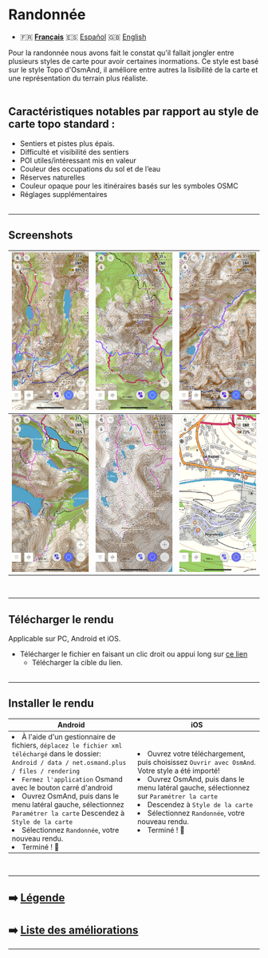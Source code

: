 # Randonnée
 - 🇫🇷 **[Français](README.md)** 🇪🇸 [Español](README_ES.md) 🇬🇧 [English](README_EN.md)

Pour la randonnée nous avons fait le constat qu'il fallait jongler entre plusieurs styles de carte pour avoir certaines inormations.
Ce style est basé sur le style Topo d'OsmAnd, il améliore entre autres la lisibilité de la carte et une représentation du terrain plus réaliste.<br><br>


## Caractéristiques notables par rapport au style de carte topo standard :

- Sentiers et pistes plus épais. 
- Difficulté et visibilité des sentiers 
- POI utiles/intéressant mis en valeur
- Couleur des occupations du sol et de l’eau
- Réserves naturelles 
- Couleur opaque pour les itinéraires basés sur les symboles OSMC
- Réglages supplémentaires<br><br>

---

## Screenshots<br>

| <img src="Screenshots/Hiking1.png" width="250" /> | <img src="Screenshots/Hiking2.png" width="250" /> | <img src="Screenshots/Hiking3.png" width="250" /> |
| :-------------: | :-------------: | :-------------: |
| <img src="Screenshots/Hiking4.png" width="250" /> | <img src="Screenshots/Hiking5.png" width="250" /> | <img src="Screenshots/Hiking6.png" width="250" /> |

<br>

---

## Télécharger le rendu
Applicable sur PC, Android et iOS.

- Télécharger le fichier en faisant un clic droit ou appui long sur [ce lien](https://raw.githubusercontent.com/OsmAnd-Rendering/Hiking/main/Randonn%C3%A9e.render.xml?raw=true)
    - Télécharger la cible du lien.<br><br>

---



## Installer le rendu
<table>
    <thead>
    <tr>
        <th>Android</th>
        <th>iOS</th>
    </tr>
    </thead>
    <tbody>
    <tr>
        <td width="50%"><li> À l'aide d'un gestionnaire de fichiers, <code>déplacez le fichier xml téléchargé</code> dans le dossier:<br><code>Android / data / net.osmand.plus / files / rendering</code><br><li>  <code>Fermez l'application</code> Osmand avec le bouton carré d'android<br><li> Ouvrez OsmAnd, puis dans le menu latéral gauche, sélectionnez <code>Paramétrer la carte</code><br<li> Descendez à <code>Style de la carte</code><br> <li> Sélectionnez <code>Randonnée</code>, votre nouveau rendu.<br><li> Terminé ! 🎉</td>
        <td><li> Ouvrez votre téléchargement, puis choisissez <code>Ouvrir avec OsmAnd</code>. Votre style a été importé!<br><li> Ouvrez OsmAnd, puis dans le menu latéral gauche, sélectionnez sur <code>Paramétrer la carte</code><br><li> Descendez à <code>Style de la carte</code><br><li> Sélectionnez <code>Randonnée</code>, votre nouveau rendu.<br><li> Terminé ! 🎉</td>
    </tr>
    <tbody>
</table>

<br>

---


## ➡️ [Légende](legende/Légende.md)
## ➡️ [Liste des améliorations](Liste%20des%20am%C3%A9liorations/Liste%20des%20améliorations.md)


---

